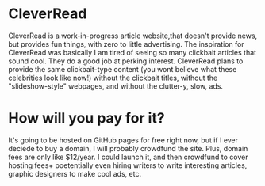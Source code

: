 # CleverRead
CleverRead is a work-in-progress article website,that doesn't provide news, but provides fun things, with zero to little advertising.
The inspiration for CleverRead was basically I am tired of seeing so many clickbait articles that sound cool. They do a good job at perking interest.
CleverRead plans to provide the same clickbait-type content (you wont believe what these celebrities look like now!) without the clickbait titles, without the "slideshow-style" webpages, and without the clutter-y, slow, ads.

# How will you pay for it?
It's going to be hosted on GitHub pages for free right now, but if I ever deciede to buy a domain, I will probably crowdfund the site. Plus, domain fees are only like $12/year. I could launch it, and then crowdfund to cover hosting fees+ poetentially even hiring writers to write interesting articles, graphic designers to make cool ads, etc.
